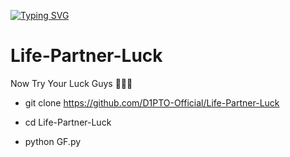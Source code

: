 [![Typing SVG](https://readme-typing-svg.herokuapp.com?font=Neuton&size=25&color=30FF40&background=000000&center=true&vCenter=true&width=360&height=60&lines=Hello+World%2C+I'm+MR.DIPTO;Today+I+will+tell+you;Please+Follow+My+GitHub+;Life+Partner+Luck+🐉;So+Let's+Enjoy+Everybody+🔥+🐉+)](https://git.io/typing-svg)


# Life-Partner-Luck

Now Try Your Luck Guys 💁🐸📌

* git clone https://github.com/D1PTO-Official/Life-Partner-Luck

* cd Life-Partner-Luck

* python GF.py
